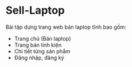 # Sell-Laptop
Bài tập dựng trang web bán laptop tĩnh bao gồm:
- Trang chủ (Bán laptop)
- Trang bán linh kiện
- Chi tiết từng sản phẩm 
- Đăng nhập, đăng ký
